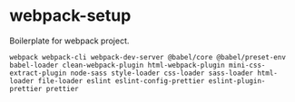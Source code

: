 # webpack-setup
Boilerplate for webpack project.

```
webpack webpack-cli webpack-dev-server @babel/core @babel/preset-env babel-loader clean-webpack-plugin html-webpack-plugin mini-css-extract-plugin node-sass style-loader css-loader sass-loader html-loader file-loader eslint eslint-config-prettier eslint-plugin-prettier prettier
```
